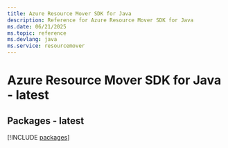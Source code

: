 ```yaml
---
title: Azure Resource Mover SDK for Java
description: Reference for Azure Resource Mover SDK for Java
ms.date: 06/21/2025
ms.topic: reference
ms.devlang: java
ms.service: resourcemover
---
```

# Azure Resource Mover SDK for Java - latest
## Packages - latest
[!INCLUDE [packages](resource-mover-index.md)]